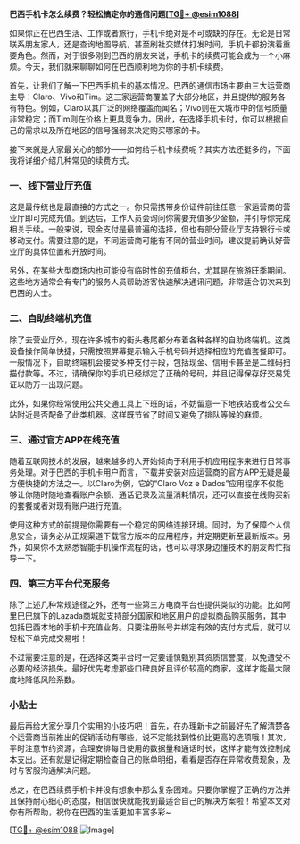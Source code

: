 **巴西手机卡怎么续费？轻松搞定你的通信问题[[TG💪+ @esim1088](https://t.me/s/esim1088)]**

如果你正在巴西生活、工作或者旅行，手机卡绝对是不可或缺的存在。无论是日常联系朋友家人，还是查询地图导航，甚至刷社交媒体打发时间，手机卡都扮演着重要角色。然而，对于很多刚到巴西的朋友来说，手机卡的续费可能会成为一个小麻烦。今天，我们就来聊聊如何在巴西顺利地为你的手机卡续费。

首先，让我们了解一下巴西手机卡的基本情况。巴西的通信市场主要由三大运营商主导：Claro、Vivo和Tim。这三家运营商覆盖了大部分地区，并且提供的服务各有特色。例如，Claro以其广泛的网络覆盖而闻名；Vivo则在大城市中的信号质量非常稳定；而Tim则在价格上更具竞争力。因此，在选择手机卡时，你可以根据自己的需求以及所在地区的信号强弱来决定购买哪家的卡。

接下来就是大家最关心的部分——如何给手机卡续费呢？其实方法还挺多的，下面我将详细介绍几种常见的续费方式。

### 一、线下营业厅充值

这是最传统也是最直接的方式之一。你只需携带身份证件前往任意一家运营商的营业厅即可完成充值。到达后，工作人员会询问你需要充值多少金额，并引导你完成相关手续。一般来说，现金支付是最普遍的选择，但也有部分营业厅支持银行卡或移动支付。需要注意的是，不同运营商可能有不同的营业时间，建议提前确认好营业厅的具体位置和开放时间。

另外，在某些大型商场内也可能设有临时性的充值柜台，尤其是在旅游旺季期间。这些地方通常会有专门的服务人员帮助游客快速解决通讯问题，非常适合初次来到巴西的人士。

### 二、自助终端机充值

除了去营业厅外，现在许多城市的街头巷尾都分布着各种各样的自助终端机。这类设备操作简单快捷，只需按照屏幕提示输入手机号码并选择相应的充值套餐即可。一般情况下，自助终端机会接受多种支付手段，包括现金、信用卡甚至是二维码扫描付款等。不过，请确保你的手机已经绑定了正确的号码，并且记得保存好交易凭证以防万一出现问题。

此外，如果你经常使用公共交通工具上下班的话，不妨留意一下地铁站或者公交车站附近是否配备了此类机器。这样既节省了时间又避免了排队等候的麻烦。

### 三、通过官方APP在线充值

随着互联网技术的发展，越来越多的人开始倾向于利用手机应用程序来进行日常事务处理。对于巴西的手机卡用户而言，下载并安装对应运营商的官方APP无疑是最方便快捷的方法之一。以Claro为例，它的“Claro Voz e Dados”应用程序不仅能够让你随时随地查看账户余额、通话记录及流量消耗情况，还可以直接在线购买新的套餐或者对现有账户进行充值。

使用这种方式的前提是你需要有一个稳定的网络连接环境。同时，为了保障个人信息安全，请务必从正规渠道下载官方版本的应用程序，并定期更新至最新版本。另外，如果你不太熟悉智能手机操作流程的话，也可以寻求身边懂技术的朋友帮忙指导一下。

### 四、第三方平台代充服务

除了上述几种常规途径之外，还有一些第三方电商平台也提供类似的功能。比如阿里巴巴旗下的Lazada商城就支持部分国家和地区用户的虚拟商品购买服务，其中包括巴西本地的手机卡充值业务。只要注册账号并绑定有效的支付方式后，就可以轻松下单完成交易啦！

不过需要注意的是，在选择这类平台时一定要谨慎甄别其资质信誉度，以免遭受不必要的经济损失。最好优先考虑那些口碑良好且评价较高的商家，这样才能最大限度地降低风险系数。

### 小贴士

最后再给大家分享几个实用的小技巧吧！首先，在办理新卡之前最好先了解清楚各个运营商当前推出的促销活动有哪些，说不定能找到性价比更高的选项哦！其次，平时注意节约资源，合理安排每日使用的数据量和通话时长，这样才能有效控制成本支出。还有就是记得定期检查自己的账单明细，看看是否存在异常收费现象，及时与客服沟通解决问题。

总之，在巴西续费手机卡并没有想象中那么复杂困难。只要你掌握了正确的方法并且保持耐心细心的态度，相信很快就能找到最适合自己的解决方案啦！希望本文对你有所帮助，祝你在巴西的生活更加丰富多彩~

[[TG💪+ @esim1088](https://t.me/s/esim1088) ![Image](https://i.postimg.cc/4NQfJmqS/Snipaste-2025-05-13-00-14-12.png)]